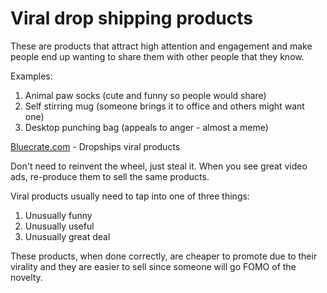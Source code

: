 # Viral drop shipping products

These are products that attract high attention and engagement and make people end up wanting to share them with other people that they know.

Examples:

1. Animal paw socks (cute and funny so people would share)
2. Self stirring mug (someone brings it to office and others might want one)
3. Desktop punching bag (appeals to anger - almost a meme)

[Bluecrate.com](http://bluecrate.com) - Dropships viral products

Don't need to reinvent the wheel, just steal it. When you see great video ads, re-produce them to sell the same products.

Viral products usually need to tap into one of three things:

1. Unusually funny
2. Unusually useful
3. Unusually great deal

These products, when done correctly, are cheaper to promote due to their virality and they are easier to sell since someone will go FOMO of the novelty.
